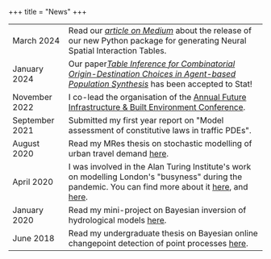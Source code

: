 +++
title = "News"
+++

<table>
  <!-- <tr> -->
    <!-- <td>July 2024</td>
    <td> Presented my latest work "Generating Origin-Destination Matrices in Neural Spatial Interaction Models" at the  <a href="https://www.auai.org/uai2024/", target="_blank"><i>Uncertainty in Artificial Intelligence Conference</i></a> . </td>
  </tr>
  <tr>
    <td>June 2024</td>
    <td> Participated in the <a href="https://summerschool.eitdigital.eu/deep-tech-entrepreneurship-and-smart-grid", target="_blank"><i>Deep Tech Entrepreneurship and Smart Grid Summer School</i></a>. </td>
  </tr> -->
  <tr>
    <td>March 2024</td>
    <td>Read our <a href="https://medium.com/@yzachos", target="_blank"><i>article on Medium</i></a> about the release of our new Python package for generating Neural Spatial Interaction Tables. </td>
  </tr>
  <tr>
    <td>January 2024</td>
    <td>Our paper<a href="https://onlinelibrary.wiley.com/doi/10.1002/sta4.656", target="_blank"><i>Table Inference for Combinatorial Origin-Destination Choices in Agent-based Population Synthesis</i></a> has been accepted to Stat!</td>
  </tr>
  <tr>
    <td>November 2022</td>
    <td>I co-lead the organisation of the <a href="https://www.fibe-cdt.eng.cam.ac.uk/news/fibe2-conference", target="_blank">Annual Future Infrastructure & Built Environment Conference</a>.</td>
  </tr>
  <tr>
    <td>September 2021</td>
    <td>Submitted my first year report on "Model assessment of constitutive laws in traffic PDEs"</a>.</td>
  </tr>
  <tr>
    <td>August 2020</td>
    <td>Read my MRes thesis on stochastic modelling of urban travel demand <a href="../research/stochastic-modelling-of-urban-travel-demand/">here</a>.</td>
  </tr>
  <tr>
    <td>April 2020</td>
    <td>I was involved in the Alan Turing Institute's work on modelling London's "busyness" during the pandemic. You can find more about it <a href="https://www.lrfoundation.org.uk/en/news/understanding-londons-busyness/", target="_blank">here</a>, and <a href="https://www.fibe-cdt.eng.cam.ac.uk/news/YannisZachosNews", target="_blank">here</a>.</td>
  </tr>
  <tr>
    <td>January 2020</td>
    <td>Read my mini-project on Bayesian inversion of hydrological models <a href="../research/bayesian-hydrological-modelling/">here</a>.</td>
  </tr>
  <tr>
    <td>June 2018</td>
    <td>Read my undergraduate thesis on Bayesian online changepoint detection of point processes <a href="../research/bayesian-online-changepoint-detection-of-point-processes/">here</a>.</td>
  </tr>
</table>
